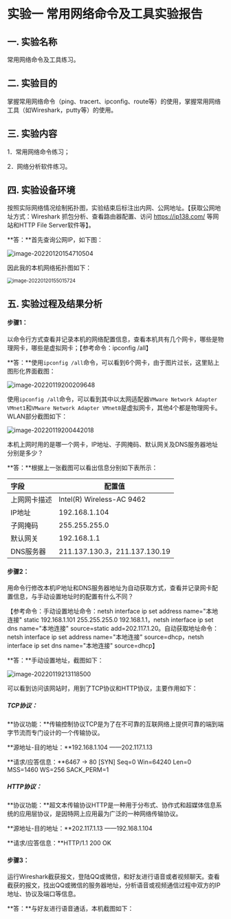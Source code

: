 # 实验一 常用网络命令及工具实验报告

## 一. 实验名称

常用网络命令及工具练习。

## 二. 实验目的

掌握常用网络命令（ping、tracert、ipconfig、route等）的使用，掌握常用网络工具（如Wireshark，putty等）的使用。

## 三. 实验内容

1．常用网络命令练习；

2．网络分析软件练习。

## 四. 实验设备环境

按照实际网络情况绘制拓扑图，实验结束后标注出内网、公网地址。【获取公网地址方式：Wireshark 抓包分析、查看路由器配置、访问 https://ip138.com/ 等网站和HTTP File Server软件等】。

**答：**首先查询公网IP，如下图：

![image-20220120154710504](https://gitee.com/bright_xu/blog-image/raw/master/202204221550321.png)

因此我的本机网络拓扑图如下：

<img src="https://gitee.com/bright_xu/blog-image/raw/master/202204221550063.png" alt="image-20220120155015724" style="zoom:80%;" />

## 五. 实验过程及结果分析

#### 步骤1：

以命令行方式查看并记录本机的网络配置信息，查看本机共有几个网卡，哪些是物理网卡，哪些是虚拟网卡；【参考命令：ipconfig /all】

**答：**使用`ipconfig /all`命令，可以看到6个网卡，由于图片过长，这里贴上图形化界面截图：

![image-20220119200209648](https://gitee.com/bright_xu/blog-image/raw/master/202204221551633.png)

使用`ipconfig /all`命令，可以看到其中以太网适配器`VMware Network Adapter VMnet1`和`VMware Network Adapter VMnet8`是虚拟网卡，其他4个都是物理网卡。WLAN部分截图如下：

![image-20220119200442018](https://gitee.com/bright_xu/blog-image/raw/master/202204221551844.png "截图")

本机上网时用的是哪一个网卡，IP地址、子网掩码、默认网关及DNS服务器地址分别是多少？

**答：**根据上一张截图可以看出信息分别如下表所示：

| 字段         | 配置值                        |
| :----------- | ----------------------------- |
| 上网网卡描述 | Intel(R) Wireless-AC 9462     |
| IP地址       | 192.168.1.104                 |
| 子网掩码     | 255.255.255.0                 |
| 默认网关     | 192.168.1.1                   |
| DNS服务器    | 211.137.130.3，211.137.130.19 |

#### 步骤2：

用命令行修改本机IP地址和DNS服务器地址为自动获取方式，查看并记录网卡配置信息，与手动设置地址时的配置有什么不同？

【参考命令：手动设置地址命令：netsh interface ip set address name="本地连接" static 192.168.1.101 255.255.255.0 192.168.1.1，netsh interface ip set dns name="本地连接" source=static add=202.117.1.20。自动获取地址命令：netsh interface ip set address name="本地连接" source=dhcp，netsh interface ip set dns name="本地连接" source=dhcp】

**答：**手动设置地址，截图如下：

![image-20220119213118500](https://gitee.com/bright_xu/blog-image/raw/master/202204232247102.png)

可以看到访问该网站时，用到了TCP协议和HTTP协议，主要作用如下：

##### TCP协议：

**协议功能：**传输控制协议TCP是为了在不可靠的互联网络上提供可靠的端到端字节流而专门设计的一个传输协议。

**源地址-目的地址：**192.168.1.104 ——202.117.1.13

**请求/应答信息：**6467 → 80 [SYN] Seq=0 Win=64240 Len=0 MSS=1460 WS=256 SACK_PERM=1

##### HTTP协议：

**协议功能：**超文本传输协议HTTP是一种用于分布式、协作式和超媒体信息系统的应用层协议，是因特网上应用最为广泛的一种网络传输协议。

**源地址-目的地址：**202.117.1.13 ——192.168.1.104

**请求/应答信息：**HTTP/1.1 200 OK 

#### 步骤3：

运行Wireshark截获报文，登陆QQ或微信，和好友进行语音或者视频聊天。查看截获的报文，找出QQ或微信的服务器地址，分析语音或视频通信过程中双方的IP地址、协议及端口等信息。

**答：**与好友进行语音通话，本机截图如下：

